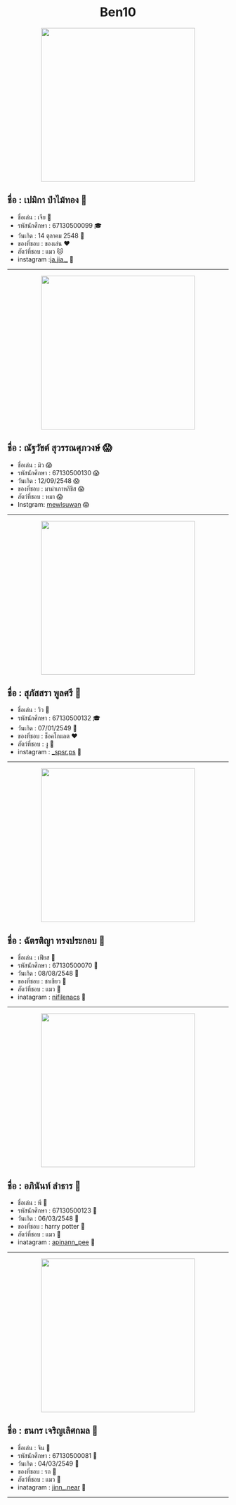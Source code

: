 <h1 align= "center"> Ben10 </h1>

<p align ="center"> 
<img src ="image/Pemika_Pamaithong.jpg" width ="350" >
</p>

## ชื่อ : เปมิกา ป่าไม้ทอง :woman:
* ชื่อเล่น : เจีย :woman:
* รหัสนักศึกษา : 67130500099 :mortar_board:
* วันเกิด : 14 ตุลาคม 2548 :tada:
* ของที่ชอบ : ของเล่น :hearts:
* สัตว์ที่ชอบ : แมว :cat:
* instagram :[ja.jia._](https://l.messenger.com/l.php?u=https%3A%2F%2Fwww.instagram.com%2Fja.jia._%3Figsh%3DMTl1OHBncHp3eTNuZw%253D%253D&h=AT1a03j2SDIMrRyjoZDndprtAO0eaH3z2eXWzWlkn6GqQKIaauR1n6L84GR-zfAXcntKeKU5O0Yj03CWVI4kqprdGAgKUuN9tO65vdVTNBVXrgeX06XJh64pklC71vaYFmDAsw) :woman:

<hr>
<p align ="center"> 
<img src ="image/Natthawat_Suwan.jpg" width ="350" >
</p>

## ชื่อ : ณัฐวัชต์ สุวรรณศุภวงษ์ :scream:
* ชื่อเล่น : มิว :scream:
* รหัสนักศึกษา : 67130500130 :scream:
* วันเกิด : 12/09/2548  :scream:
* ของที่ชอบ : มาม่าเกาหลีชีส :scream:
* สัตว์ที่ชอบ : หมา :scream:
* Instgram: [mewlsuwan](https://www.instagram.com/mewlsuwan/) :scream:

<hr>
<p align ="center"> 
<img src ="image/Supassara_Poolsiri.jpg" width ="350" >
</p>

## ชื่อ : สุภัสสรา พูลศรี :tulip:
* ชื่อเล่น : วิว :tulip:
* รหัสนักศึกษา : 67130500132 :mortar_board:
* วันเกิด  : 07/01/2549 :birthday:
* ของที่ชอบ : ช็อคโกแลต :heart:
* สัตว์ที่ชอบ  :  งู :snake:
* instagram : [_spsr.ps](https://www.instagram.com/_spsr.ps/)  :tulip:

<hr>
<p align ="center"> 
<img src ="image/Chattiya_Songprakob.jpg" width ="350" >

## ชื่อ : ฉัตรติญา ทรงประกอบ 🤪
* ชื่อเล่น : เฟียส 🤪
* รหัสนักศึกษา : 67130500070 🤪
* วันเกิด : 08/08/2548 🤪
* ของที่ชอบ : ชาเขียว 🤪
* สัตว์ที่ชอบ :  แมว 🤪
* inatagram : [nifilenacs](https://www.instagram.com/nifilenacs?utm_source=ig_web_button_share_sheet&igsh=ZDNlZDc0MzIxNw==) 🤪 

<hr>
<p align ="center"> 
<img src ="image/Apinan_Lam.jpg" width ="350" >

## ชื่อ : อภินันท์ ลำธาร 🙈
* ชื่อเล่น : พี 🙈
* รหัสนักศึกษา : 67130500123 🙈
* วันเกิด : 06/03/2548 🙈
* ของที่ชอบ : harry potter 🙈
* สัตว์ที่ชอบ :  แมว 🙈
* inatagram : [apinann_pee](https://www.instagram.com/apinann_pee?igsh=MW56ZTJiYm9teGs0OQ%3D%3D&utm_source=qr) 🙈 

<hr>
<p align ="center"> 
<img src ="image/Thanakorn_char.jpeg" width ="350" >

## ชื่อ : ธนกร เจริญเลิศกมล 🫠
* ชื่อเล่น : จิน 🫠
* รหัสนักศึกษา : 67130500081 🫠
* วันเกิด : 04/03/2549 🫠
* ของที่ชอบ : รถ 🫠
* สัตว์ที่ชอบ :  แมว 🫠
* inatagram : [jinn_.near](https://www.instagram.com/jinn_.near) 🫠

<hr>
